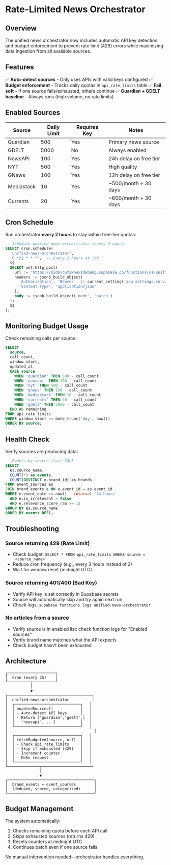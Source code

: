 # Rate-Limited News Orchestrator

## Overview
The unified news orchestrator now includes automatic API key detection and budget enforcement to prevent rate limit (429) errors while maximizing data ingestion from all available sources.

## Features
✅ **Auto-detect sources** - Only uses APIs with valid keys configured
✅ **Budget enforcement** - Tracks daily quotas in `api_rate_limits` table
✅ **Fail soft** - If one source fails/exhausted, others continue
✅ **Guardian + GDELT baseline** - Always runs (high volume, no rate limits)

## Enabled Sources

| Source | Daily Limit | Requires Key | Notes |
|--------|------------|--------------|-------|
| Guardian | 500 | Yes | Primary news source |
| GDELT | 5000 | No | Always enabled |
| NewsAPI | 100 | Yes | 24h delay on free tier |
| NYT | 500 | Yes | High quality |
| GNews | 100 | Yes | 12h delay on free tier |
| Mediastack | 16 | Yes | ~500/month ÷ 30 days |
| Currents | 20 | Yes | ~600/month ÷ 30 days |

## Cron Schedule

Run orchestrator **every 2 hours** to stay within free-tier quotas:

```sql
-- Schedule unified news orchestrator (every 2 hours)
SELECT cron.schedule(
  'unified-news-orchestrator',
  '0 */2 * * *',  -- Every 2 hours at :00
  $$
  SELECT net.http_post(
    url := 'https://midmvcwtywnexzdwbekp.supabase.co/functions/v1/unified-news-orchestrator',
    headers := jsonb_build_object(
      'Authorization', 'Bearer ' || current_setting('app.settings.service_role_key', true),
      'Content-Type', 'application/json'
    ),
    body := jsonb_build_object('mode', 'batch')
  );
  $$
);
```

## Monitoring Budget Usage

Check remaining calls per source:
```sql
SELECT 
  source,
  call_count,
  window_start,
  updated_at,
  CASE source
    WHEN 'guardian' THEN 500 - call_count
    WHEN 'newsapi' THEN 100 - call_count
    WHEN 'nyt' THEN 500 - call_count
    WHEN 'gnews' THEN 100 - call_count
    WHEN 'mediastack' THEN 16 - call_count
    WHEN 'currents' THEN 20 - call_count
    WHEN 'gdelt' THEN 5000 - call_count
  END AS remaining
FROM api_rate_limits
WHERE window_start >= date_trunc('day', now())
ORDER BY source;
```

## Health Check

Verify sources are producing data:
```sql
-- Events by source (last 24h)
SELECT 
  es.source_name,
  COUNT(*) as events,
  COUNT(DISTINCT e.brand_id) as brands
FROM event_sources es
JOIN brand_events e ON e.event_id = es.event_id
WHERE e.event_date >= now() - interval '24 hours'
  AND e.is_irrelevant = false
  AND e.relevance_score_raw >= 11
GROUP BY es.source_name
ORDER BY events DESC;
```

## Troubleshooting

### Source returning 429 (Rate Limit)
- Check budget: `SELECT * FROM api_rate_limits WHERE source = '<source_name>'`
- Reduce cron frequency (e.g., every 3 hours instead of 2)
- Wait for window reset (midnight UTC)

### Source returning 401/400 (Bad Key)
- Verify API key is set correctly in Supabase secrets
- Source will automatically skip and try again next run
- Check logs: `supabase functions logs unified-news-orchestrator`

### No articles from a source
- Verify source is in enabled list: check function logs for "Enabled sources"
- Verify brand name matches what the API expects
- Check budget hasn't been exhausted

## Architecture

```
┌─────────────────────┐
│  Cron (every 2h)    │
└──────────┬──────────┘
           │
           ▼
┌─────────────────────────────────────┐
│  unified-news-orchestrator          │
│  ┌─────────────────────────────┐   │
│  │ enabledSources()            │   │
│  │ - Auto-detect API keys      │   │
│  │ - Return ['guardian','gdelt',│  │
│  │   'newsapi', ...]           │   │
│  └─────────────────────────────┘   │
│                                      │
│  ┌─────────────────────────────┐   │
│  │ fetchBudgeted(source, url)  │   │
│  │ - Check api_rate_limits     │   │
│  │ - Skip if exhausted (429)   │   │
│  │ - Increment counter         │   │
│  │ - Make request              │   │
│  └─────────────────────────────┘   │
└──────────────┬──────────────────────┘
               │
               ▼
┌──────────────────────────────────────┐
│  brand_events + event_sources        │
│  (deduped, scored, categorized)      │
└──────────────────────────────────────┘
```

## Budget Management

The system automatically:
1. Checks remaining quota before each API call
2. Skips exhausted sources (returns 429)
3. Resets counters at midnight UTC
4. Continues batch even if one source fails

No manual intervention needed—orchestrator handles everything.
